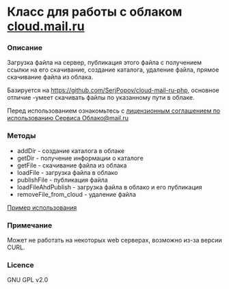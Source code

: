 # Класс для работы с облаком [cloud.mail.ru](http://cloud.mail.ru)

### Описание
Загрузка файла на сервер, публикация этого файла с получением ссылки на его скачивание, создание каталога, удаление файла, прямое скачивание файла из облака.

Базируется на https://github.com/SerjPopov/cloud-mail-ru-php, основное отличие  -умеет скачивать файлы по указанному пути в облаке.

Перед использованием ознакомьтесь с [лицензионным соглашением по использованию Сервиса Облако@mail.ru](https://cloud.mail.ru/LA/)

### Методы
* addDir - создание каталога в облаке
* getDir - получение информации о каталоге
* getFile - скачивание файла из облака
* loadFile - загрузка файла в облако
* publishFile - публикация файла
* loadFileAhdPublish - загрузка файла в облако и его публикация
* removeFile_from_cloud - удаление файла

[Пример использования](example.php)

### Примечание
Может не работать на некоторых web серверах, возможно из-за версии CURL.

### Licence
GNU GPL v2.0
